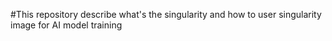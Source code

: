 #This repository describe what's the singularity and how to user singularity image for AI model training
